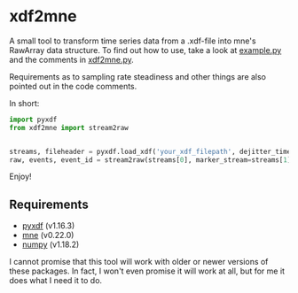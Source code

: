 # xdf2mne
A small tool to transform time series data from a .xdf-file into mne's RawArray data structure.
To find out how to use, take a look at [example.py](example.py) and the comments in [xdf2mne.py](xdf2mne/xdf2mne.py).

Requirements as to sampling rate steadiness and other things are also pointed out in the code comments. 

In short:
```python
import pyxdf
from xdf2mne import stream2raw


streams, fileheader = pyxdf.load_xdf('your_xdf_filepath', dejitter_timestamps=True)
raw, events, event_id = stream2raw(streams[0], marker_stream=streams[1])
```

Enjoy!

## Requirements
- [pyxdf](https://pypi.org/project/pyxdf/) (v1.16.3)
- [mne](https://mne.tools/stable/index.html) (v0.22.0)
- [numpy](https://numpy.org/) (v1.18.2)

I cannot promise that this tool will work with older or newer versions of these packages.
In fact, I won't even promise it will work at all, but for me it does what I need it to do.
